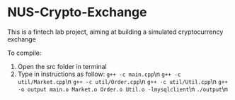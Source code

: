 # NUS-Crypto-Exchange
This is a fintech lab project, aiming at building a simulated cryptocurrency exchange

To compile:
1. Open the src folder in terminal
2. Type in instructions as follow:
```g++ -c main.cpp```\n
```g++ -c util/Market.cpp```\n
```g++ -c util/Order.cpp```\n
```g++ -c util/Util.cpp```\n
```g++ -o output main.o Market.o Order.o Util.o -lmysqlclient```\n
```./output```\n
